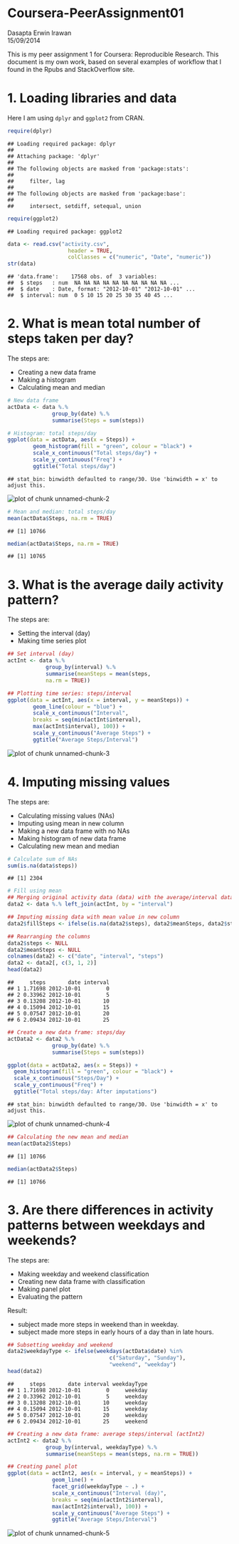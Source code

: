 # Coursera-PeerAssignment01
Dasapta Erwin Irawan  
15/09/2014  

This is my peer assignment 1 for Coursera: Reproducible Research. This document is my own work, based on several examples of workflow that I found in the Rpubs and StackOverflow site. 

# 1. Loading libraries and data

Here I am using `dplyr` and `ggplot2` from CRAN.


```r
require(dplyr)
```

```
## Loading required package: dplyr
## 
## Attaching package: 'dplyr'
## 
## The following objects are masked from 'package:stats':
## 
##     filter, lag
## 
## The following objects are masked from 'package:base':
## 
##     intersect, setdiff, setequal, union
```

```r
require(ggplot2)
```

```
## Loading required package: ggplot2
```

```r
data <- read.csv("activity.csv", 
                   header = TRUE, 
                   colClasses = c("numeric", "Date", "numeric"))
str(data)
```

```
## 'data.frame':	17568 obs. of  3 variables:
##  $ steps   : num  NA NA NA NA NA NA NA NA NA NA ...
##  $ date    : Date, format: "2012-10-01" "2012-10-01" ...
##  $ interval: num  0 5 10 15 20 25 30 35 40 45 ...
```

# 2. What is mean total number of steps taken per day?

The steps are:

+ Creating a new data frame
+ Making a histogram
+ Calculating mean and median


```r
# New data frame
actData <- data %.% 
              group_by(date) %.% 
              summarise(Steps = sum(steps))

# Histogram: total steps/day
ggplot(data = actData, aes(x = Steps)) + 
        geom_histogram(fill = "green", colour = "black") + 
        scale_x_continuous("Total steps/day") + 
        scale_y_continuous("Freq") + 
        ggtitle("Total steps/day")
```

```
## stat_bin: binwidth defaulted to range/30. Use 'binwidth = x' to adjust this.
```

![plot of chunk unnamed-chunk-2](./PA1_template_files/figure-html/unnamed-chunk-2.png) 

```r
# Mean and median: total steps/day
mean(actData$Steps, na.rm = TRUE)      
```

```
## [1] 10766
```

```r
median(actData$Steps, na.rm = TRUE)
```

```
## [1] 10765
```

# 3. What is the average daily activity pattern?

The steps are:

+ Setting the interval (day)
+ Making time series plot 


```r
## Set interval (day)
actInt <- data %.% 
            group_by(interval) %.% 
            summarise(meanSteps = mean(steps, 
            na.rm = TRUE))

## Plotting time series: steps/interval
ggplot(data = actInt, aes(x = interval, y = meanSteps)) + 
        geom_line(colour = "blue") + 
        scale_x_continuous("Interval", 
        breaks = seq(min(actInt$interval), 
        max(actInt$interval), 100)) + 
        scale_y_continuous("Average Steps") + 
        ggtitle("Average Steps/Interval")
```

![plot of chunk unnamed-chunk-3](./PA1_template_files/figure-html/unnamed-chunk-3.png) 

# 4. Imputing missing values 

The steps are:

+ Calculating missing values (NAs)
+ Imputing using mean in new column
+ Making a new data frame with no NAs
+ Making histogram of new data frame 
+ Calculating new mean and median


```r
# Calculate sum of NAs 
sum(is.na(data$steps))    
```

```
## [1] 2304
```

```r
# Fill using mean
## Merging original activity data (data) with the average/interval data (actInt) to data2
data2 <- data %.% left_join(actInt, by = "interval")

## Imputing missing data with mean value in new column
data2$fillSteps <- ifelse(is.na(data2$steps), data2$meanSteps, data2$steps)

## Rearranging the columns
data2$steps <- NULL
data2$meanSteps <- NULL
colnames(data2) <- c("date", "interval", "steps")
data2 <- data2[, c(3, 1, 2)]
head(data2)
```

```
##     steps       date interval
## 1 1.71698 2012-10-01        0
## 2 0.33962 2012-10-01        5
## 3 0.13208 2012-10-01       10
## 4 0.15094 2012-10-01       15
## 5 0.07547 2012-10-01       20
## 6 2.09434 2012-10-01       25
```

```r
## Create a new data frame: steps/day 
actData2 <- data2 %.% 
              group_by(date) %.% 
              summarise(Steps = sum(steps))

ggplot(data = actData2, aes(x = Steps)) + 
  geom_histogram(fill = "green", colour = "black") + 
  scale_x_continuous("Steps/Day") + 
  scale_y_continuous("Freq") + 
  ggtitle("Total steps/day: After imputations")
```

```
## stat_bin: binwidth defaulted to range/30. Use 'binwidth = x' to adjust this.
```

![plot of chunk unnamed-chunk-4](./PA1_template_files/figure-html/unnamed-chunk-4.png) 

```r
## Calculating the new mean and median
mean(actData2$Steps)
```

```
## [1] 10766
```

```r
median(actData2$Steps)
```

```
## [1] 10766
```

# 3. Are there differences in activity patterns between weekdays and weekends?

The steps are:

+ Making weekday and weekend classification
+ Creating new data frame with classification
+ Making panel plot
+ Evaluating the pattern

Result:
+ subject made more steps in weekend than in weekday.
+ subject made more steps in early hours of a day than in late hours.


```r
## Subsetting weekday and weekend
data2$weekdayType <- ifelse(weekdays(actData$date) %in% 
                                c("Saturday", "Sunday"), 
                                "weekend", "weekday")
head(data2)
```

```
##     steps       date interval weekdayType
## 1 1.71698 2012-10-01        0     weekday
## 2 0.33962 2012-10-01        5     weekday
## 3 0.13208 2012-10-01       10     weekday
## 4 0.15094 2012-10-01       15     weekday
## 5 0.07547 2012-10-01       20     weekday
## 6 2.09434 2012-10-01       25     weekend
```

```r
## Creating a new data frame: average steps/interval (actInt2)
actInt2 <- data2 %.% 
            group_by(interval, weekdayType) %.% 
            summarise(meanSteps = mean(steps, na.rm = TRUE))

## Creating panel plot
ggplot(data = actInt2, aes(x = interval, y = meanSteps)) + 
              geom_line() + 
              facet_grid(weekdayType ~ .) + 
              scale_x_continuous("Interval (day)", 
              breaks = seq(min(actInt2$interval), 
              max(actInt2$interval), 100)) + 
              scale_y_continuous("Average Steps") + 
              ggtitle("Average Steps/Interval")
```

![plot of chunk unnamed-chunk-5](./PA1_template_files/figure-html/unnamed-chunk-5.png) 
